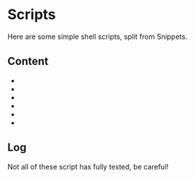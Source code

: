 # Scripts

Here are some simple shell scripts, split from Snippets.


## Content

- []()
- []()
- []()
- []()
- []()
- []()


## Log

Not all of these script has fully tested, be careful!

